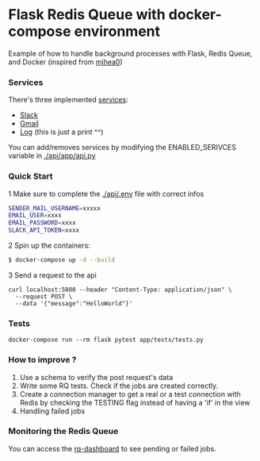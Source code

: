 # Flask Redis Queue with docker-compose environment

Example of how to handle background processes with Flask, Redis Queue, and Docker
(inspired from [mjhea0](https://github.com/mjhea0/flask-redis-queue))

### Services

There's three implemented [services](./api/app/services):
- [Slack](./api/app/services/slack_service.py)
- [Gmail](./api/app/services/email_service.py)
- [Log](./api/app/services/log_service.py) (this is just a print ^^)

You can add/removes services by modifying the ENABLED_SERIVCES variable in [./api/app/api.py](./api/app/api.py)

### Quick Start

1 Make sure to complete the [./api/.env](./api/.env) file with correct infos

```sh
SENDER_MAIL_USERNAME=xxxxx
EMAIL_USER=xxxx
EMAIL_PASSWORD=xxxx
SLACK_API_TOKEN=xxxx
```

2 Spin up the containers:

```sh
$ docker-compose up -d --build
```

3 Send a request to the api
```shell script
curl localhost:5000 --header "Content-Type: application/json" \
  --request POST \
  --data '{"message":"HelloWorld"}'

```
### Tests
```docker-compose run --rm flask pytest app/tests/tests.py```

### How to improve ?

1. Use a schema to verify the post request's data
2. Write some RQ tests. Check if the jobs are created correctly.
3. Create a connection manager to get a real or a test connection with Redis by checking the TESTING flag instead of having a 'if' in the view
4. Handling failed jobs


### Monitoring the Redis Queue
You can access the [rq-dashboard](http://localhost:9181/) to see pending or failed jobs.